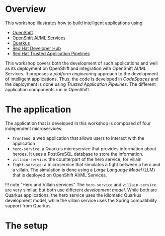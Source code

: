 # Overview

This workshop illustrates how to build intelligent applications using:

- [OpenShift](https://www.openshift.com/)
- [OpenShift AI/ML Services](https://www.openshift.com/ai-ml)
- [Quarkus](https://quarkus.io/)
- [Red Hat Developer Hub](https://developers.redhat.com/rhdh/overview)
- [Red Hat Trusted Application Pipelines](https://www.redhat.com/en/products/trusted-application-pipelines)

This workshop covers both the development of such applications and well as its deployment on OpenShift and integration with OpenShift AI/ML Services.
It proposes a _platform engineering_ approach to the development of intelligent applications.
Thus, the code is developed in _CodeSpaces_ and the deployment is done using _Trusted Application Pipelines_.
The different application components run in OpenShift.

# The application

The application that is developed in this workshop is composed of four independent microservices:

- `frontend`: a web application that allows users to interact with the application
- `hero-service`: a Quarkus microservice that provides information about heroes. It uses a PostGreSQL database to store the information.
- `villain-service`: the counterpart of the hero service, for villain
- `fight-service`: a microservice that simulates a fight between a hero and a villain. The simulation is done using a _Large Language Model_ (LLM) that is deployed on OpenShift AI/ML Services.

!!! note "Hero and Villain services"
    The `hero-service` and `villain-service` are very similar, but both use different _development model_. While both are Quarkus applications, the hero service uses the idiomatic Quarkus development model, while the villain service uses the Spring compatibility support from Quarkus.

# The setup

[//]: # (Add devspaces)




